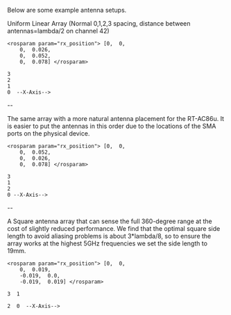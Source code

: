 Below are some example antenna setups.

Uniform Linear Array (Normal 0,1,2,3 spacing, distance between antennas=lambda/2 on channel 42)

```
<rosparam param="rx_position"> [0,  0,
    0,  0.026,
    0,  0.052,
    0,  0.078] </rosparam>
```
```
3
2
1
0  --X-Axis-->
```
--

The same array with a more natural antenna placement for the RT-AC86u. It is easier to put the antennas in this order due to the locations of the SMA ports on the physical device.
```
<rosparam param="rx_position"> [0,  0,
    0,  0.052,
    0,  0.026,
    0,  0.078] </rosparam>
```
```
3
1
2
0 --X-Axis-->
```

--

A Square antenna array that can sense the full 360-degree range at the cost of slightly reduced performance. We find that the optimal square side length to avoid aliasing problems is about 3*lambda/8, so to ensure the array works at the highest 5GHz frequencies we set the side length to 19mm.
```
<rosparam param="rx_position"> [0,  0,
    0,  0.019,
    -0.019,  0.0,
    -0.019,  0.019] </rosparam>
```
```
3  1

2  0  --X-Axis-->
```
